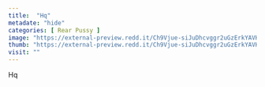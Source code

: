 ```yaml
---
title:  "Hq"
metadate: "hide"
categories: [ Rear Pussy ]
image: "https://external-preview.redd.it/Ch9Vjue-siJuDhcvggr2uGzErkYAVHI5LWewlLKDVtk.jpg?auto=webp&s=10b238d2ef69a7c1ea6a8117203db05eb7900f95"
thumb: "https://external-preview.redd.it/Ch9Vjue-siJuDhcvggr2uGzErkYAVHI5LWewlLKDVtk.jpg?width=1080&crop=smart&auto=webp&s=079f306c6431ee6cecbd3f4ab99b0eeb4244773e"
visit: ""
---
```

Hq
